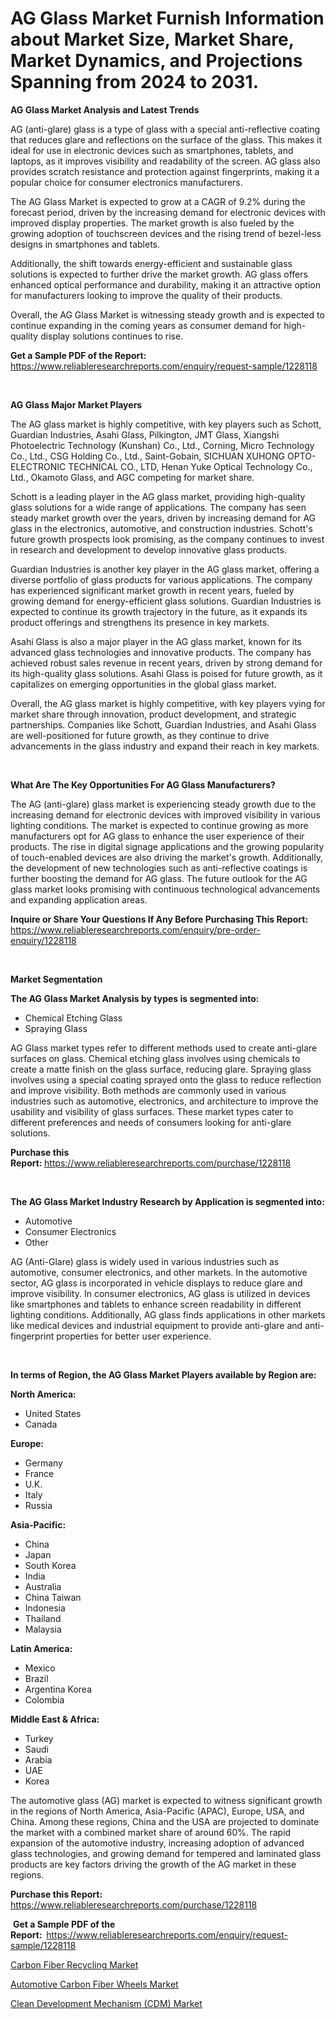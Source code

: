 <p><h1>AG Glass Market Furnish Information about Market Size, Market Share, Market Dynamics, and Projections Spanning from 2024 to 2031.</h1></p><p><strong>AG Glass Market Analysis and Latest Trends</strong></p>
<p><p>AG (anti-glare) glass is a type of glass with a special anti-reflective coating that reduces glare and reflections on the surface of the glass. This makes it ideal for use in electronic devices such as smartphones, tablets, and laptops, as it improves visibility and readability of the screen. AG glass also provides scratch resistance and protection against fingerprints, making it a popular choice for consumer electronics manufacturers.</p><p>The AG Glass Market is expected to grow at a CAGR of 9.2% during the forecast period, driven by the increasing demand for electronic devices with improved display properties. The market growth is also fueled by the growing adoption of touchscreen devices and the rising trend of bezel-less designs in smartphones and tablets.</p><p>Additionally, the shift towards energy-efficient and sustainable glass solutions is expected to further drive the market growth. AG glass offers enhanced optical performance and durability, making it an attractive option for manufacturers looking to improve the quality of their products.</p><p>Overall, the AG Glass Market is witnessing steady growth and is expected to continue expanding in the coming years as consumer demand for high-quality display solutions continues to rise.</p></p>
<p><strong>Get a Sample PDF of the Report:&nbsp;</strong> <a href="https://www.reliableresearchreports.com/enquiry/request-sample/1228118">https://www.reliableresearchreports.com/enquiry/request-sample/1228118</a></p>
<p>&nbsp;</p>
<p><strong>AG Glass Major Market Players</strong></p>
<p><p>The AG glass market is highly competitive, with key players such as Schott, Guardian Industries, Asahi Glass, Pilkington, JMT Glass, Xiangshi Photoelectric Technology (Kunshan) Co., Ltd., Corning, Micro Technology Co., Ltd., CSG Holding Co., Ltd., Saint-Gobain, SICHUAN XUHONG OPTO-ELECTRONIC TECHNICAL CO., LTD, Henan Yuke Optical Technology Co., Ltd., Okamoto Glass, and AGC competing for market share.</p><p>Schott is a leading player in the AG glass market, providing high-quality glass solutions for a wide range of applications. The company has seen steady market growth over the years, driven by increasing demand for AG glass in the electronics, automotive, and construction industries. Schott's future growth prospects look promising, as the company continues to invest in research and development to develop innovative glass products.</p><p>Guardian Industries is another key player in the AG glass market, offering a diverse portfolio of glass products for various applications. The company has experienced significant market growth in recent years, fueled by growing demand for energy-efficient glass solutions. Guardian Industries is expected to continue its growth trajectory in the future, as it expands its product offerings and strengthens its presence in key markets.</p><p>Asahi Glass is also a major player in the AG glass market, known for its advanced glass technologies and innovative products. The company has achieved robust sales revenue in recent years, driven by strong demand for its high-quality glass solutions. Asahi Glass is poised for future growth, as it capitalizes on emerging opportunities in the global glass market.</p><p>Overall, the AG glass market is highly competitive, with key players vying for market share through innovation, product development, and strategic partnerships. Companies like Schott, Guardian Industries, and Asahi Glass are well-positioned for future growth, as they continue to drive advancements in the glass industry and expand their reach in key markets.</p></p>
<p>&nbsp;</p>
<p><strong>What Are The Key Opportunities For AG Glass Manufacturers?</strong></p>
<p><p>The AG (anti-glare) glass market is experiencing steady growth due to the increasing demand for electronic devices with improved visibility in various lighting conditions. The market is expected to continue growing as more manufacturers opt for AG glass to enhance the user experience of their products. The rise in digital signage applications and the growing popularity of touch-enabled devices are also driving the market's growth. Additionally, the development of new technologies such as anti-reflective coatings is further boosting the demand for AG glass. The future outlook for the AG glass market looks promising with continuous technological advancements and expanding application areas.</p></p>
<p><strong>Inquire or Share Your Questions If Any Before Purchasing This Report:</strong> <a href="https://www.reliableresearchreports.com/enquiry/pre-order-enquiry/1228118">https://www.reliableresearchreports.com/enquiry/pre-order-enquiry/1228118</a></p>
<p>&nbsp;</p>
<p><strong>Market Segmentation</strong></p>
<p><strong>The AG Glass Market Analysis by types is segmented into:</strong></p>
<p><ul><li>Chemical Etching Glass</li><li>Spraying Glass</li></ul></p>
<p><p>AG Glass market types refer to different methods used to create anti-glare surfaces on glass. Chemical etching glass involves using chemicals to create a matte finish on the glass surface, reducing glare. Spraying glass involves using a special coating sprayed onto the glass to reduce reflection and improve visibility. Both methods are commonly used in various industries such as automotive, electronics, and architecture to improve the usability and visibility of glass surfaces. These market types cater to different preferences and needs of consumers looking for anti-glare solutions.</p></p>
<p><strong>Purchase this Report:&nbsp;</strong><a href="https://www.reliableresearchreports.com/purchase/1228118">https://www.reliableresearchreports.com/purchase/1228118</a></p>
<p>&nbsp;</p>
<p><strong>The AG Glass Market Industry Research by Application is segmented into:</strong></p>
<p><ul><li>Automotive</li><li>Consumer Electronics</li><li>Other</li></ul></p>
<p><p>AG (Anti-Glare) glass is widely used in various industries such as automotive, consumer electronics, and other markets. In the automotive sector, AG glass is incorporated in vehicle displays to reduce glare and improve visibility. In consumer electronics, AG glass is utilized in devices like smartphones and tablets to enhance screen readability in different lighting conditions. Additionally, AG glass finds applications in other markets like medical devices and industrial equipment to provide anti-glare and anti-fingerprint properties for better user experience.</p></p>
<p>&nbsp;</p>
<p><strong>In terms of Region, the AG Glass Market Players available by Region are:</strong></p>
<p>
    <p> <strong> North America: </strong>
        <ul>
            <li>United States</li>
            <li>Canada</li>
        </ul>
        </p> 
    <p> <strong> Europe: </strong>
        <ul>
            <li>Germany</li>
            <li>France</li>
            <li>U.K.</li>
            <li>Italy</li>
            <li>Russia</li>
        </ul>
        </p> 
    <p> <strong> Asia-Pacific: </strong>
        <ul>
            <li>China</li>
            <li>Japan</li>
            <li>South Korea</li>
            <li>India</li>
            <li>Australia</li>
            <li>China Taiwan</li>
            <li>Indonesia</li>
            <li>Thailand</li>
            <li>Malaysia</li>
        </ul>
        </p> 
    <p> <strong> Latin America: </strong>
        <ul>
            <li>Mexico</li>
            <li>Brazil</li>
            <li>Argentina Korea</li>
            <li>Colombia</li>
        </ul>
        </p> 
    <p> <strong> Middle East & Africa: </strong>
        <ul>
            <li>Turkey</li>
            <li>Saudi</li>
            <li>Arabia</li>
            <li>UAE</li>
            <li>Korea</li>
        </ul>
    </p>
    </p>
<p><p>The automotive glass (AG) market is expected to witness significant growth in the regions of North America, Asia-Pacific (APAC), Europe, USA, and China. Among these regions, China and the USA are projected to dominate the market with a combined market share of around 60%. The rapid expansion of the automotive industry, increasing adoption of advanced glass technologies, and growing demand for tempered and laminated glass products are key factors driving the growth of the AG market in these regions.</p></p>
<p><strong>Purchase this Report: </strong><a href="https://www.reliableresearchreports.com/purchase/1228118">https://www.reliableresearchreports.com/purchase/1228118</a></p>
<p>&nbsp;<strong>Get a Sample PDF of the Report:&nbsp;&nbsp;</strong><a href="https://www.reliableresearchreports.com/enquiry/request-sample/1228118">https://www.reliableresearchreports.com/enquiry/request-sample/1228118</a></p>
<p><strong></strong></p>
<p><p><a href="https://view.publitas.com/reportprime-1/global-carbon-fiber-recycling-market-size-and-market-trends-insights-and-projections-from-2023-to-2030/">Carbon Fiber Recycling Market</a></p><p><a href="https://view.publitas.com/reportprime-1/global-automotive-carbon-fiber-wheels-market-size-and-market-trends-insights-and-projections-from-2023-to-2030/">Automotive Carbon Fiber Wheels Market</a></p><p><a href="https://view.publitas.com/reportprime-1/clean-development-mechanism-cdm-market-size-and-examines-its-market-scope-with-a-primary-focus-on-growth-opportunities-and-forecasted-trends-spanning-from-2023-to-2030/">Clean Development Mechanism (CDM) Market</a></p></p>